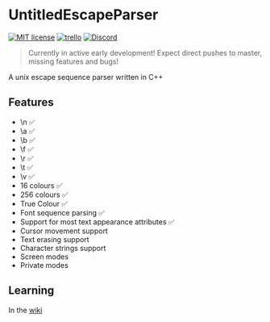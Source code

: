 # UntitledEscapeParser
[![MIT license](https://img.shields.io/badge/License-MIT-blue.svg)](https://lbesson.mit-license.org/)
[![trello](https://img.shields.io/badge/Trello-UDE-blue])](https://trello.com/b/HmfuRY2K/untitleddesktop)
[![Discord](https://img.shields.io/discord/717037253292982315.svg?label=&logo=discord&logoColor=ffffff&color=7389D8&labelColor=6A7EC2)](https://discord.gg/4wgH8ZE)

> Currently in active early development! Expect direct pushes to master, missing features and bugs!

A unix escape sequence parser written in C++
## Features
- \n ✅
- \a ✅
- \b ✅
- \f ✅
- \r ✅
- \t ✅
- \v ✅
- 16 colours ✅
- 256 colours ✅
- True Colour ✅
- Font sequence parsing ✅
- Support for most text appearance attributes ✅
- Cursor movement support 
- Text erasing support
- Character strings support
- Screen modes
- Private modes
## Learning
In the [wiki](https://github.com/MadLadSquad/UntitledEscapeParser/wiki)
